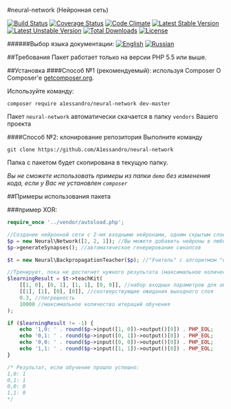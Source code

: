 #neural-network (Нейронная сеть)

[![Build Status](https://travis-ci.org/A1essandro/neural-network.svg?branch=master)](https://travis-ci.org/A1essandro/neural-network)
[![Coverage Status](https://coveralls.io/repos/github/A1essandro/neural-network/badge.svg?branch=master)](https://coveralls.io/github/A1essandro/neural-network?branch=master)
[![Code Climate](https://codeclimate.com/github/A1essandro/neural-network/badges/gpa.svg)](https://codeclimate.com/github/A1essandro/neural-network)
[![Latest Stable Version](https://poser.pugx.org/a1essandro/neural-network/v/stable)](https://packagist.org/packages/a1essandro/neural-network) 
[![Latest Unstable Version](https://poser.pugx.org/a1essandro/neural-network/v/unstable)](https://packagist.org/packages/a1essandro/neural-network)
[![Total Downloads](https://poser.pugx.org/a1essandro/neural-network/downloads)](https://packagist.org/packages/a1essandro/neural-network)
[![License](https://poser.pugx.org/a1essandro/neural-network/license)](https://packagist.org/packages/a1essandro/neural-network)

######Выбор языка документации:
[![English](https://img.shields.io/:readme-EN-336699.svg)](https://github.com/A1essandro/neural-network/blob/master/README.md)
[![Russian](https://img.shields.io/:readme-RU-cc3300.svg)](https://github.com/A1essandro/neural-network/blob/master/README.ru.md)

##Требования
Пакет работает только на версии PHP 5.5 или выше.

##Установка
####Способ №1 (рекомендуемый): используя Composer
О Composer'е [getcomposer.org](http://getcomposer.org).

Используйте команду:
```
composer require a1essandro/neural-network dev-master
```
Пакет `neural-network` автоматически скачается в папку `vendors` Вашего проекта

####Способ №2: клонирование репозитория
Выполните команду
```
git clone https://github.com/A1essandro/neural-network
```
Папка с пакетом будет скопирована в текущую папку.

*Вы не сможете использовать примеры из папки `demo` без изменения кода, если у Вас не установлен `composer`*

##Примеры использования пакета

###пример XOR:

```php
require_once '../vendor/autoload.php';

//Создание нейронной сети с 2-мя входными нейронами, одним скрытым слоем с 2-мя нейронами и одним выходом:
$p = new Neural\Network([2, 2, 1]); //Вы можете добавить нейроны в любой слой, или же добавить скрытые слои, например: [2, 3, 2, 1]
$p->generateSynapses(); //автоматическое генерирование синапсов 

$t = new Neural\BackpropagationTeacher($p); //"Учитель" с алгоритмом "обратное распространение ошибки"

//Тренирует, пока не достигнет нужного результата (максимальное количество итераций задается 4-м параметром)
$learningResult = $t->teachKit(
    [[1, 0], [0, 1], [1, 1], [0, 0]], //набор входных параметров для обучения
    [[1], [1], [0], [0]], //соотверствующие ожидания выходного слоя
    0.3, //погрешность
    10000 //максимальное количество итераций обучения
);

if ($learningResult != -1) {
    echo '1,0: ' . round($p->input([1, 0])->output()[0]) . PHP_EOL;
    echo '0,1: ' . round($p->input([0, 1])->output()[0]) . PHP_EOL;
    echo '0,0: ' . round($p->input([0, 0])->output()[0]) . PHP_EOL;
    echo '1,1: ' . round($p->input([1, 1])->output()[0]) . PHP_EOL;
}

/* Результат, если обучение прошло успешно:
1,0: 1
0,1: 1
0,0: 0
1,1: 0
*/
```
